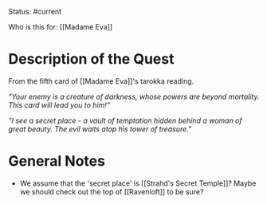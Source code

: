 Status: #current

Who is this for: [[Madame Eva]]
# Description of the Quest
 From the fifth card of [[Madame Eva]]'s tarokka reading. 

*"Your enemy is a creature of darkness, whose powers are beyond mortality. This card will lead you to him!"*

*"I see a secret place - a vault of temptation hidden behind a woman of great beauty. The evil waits atop his tower of treasure."*
# General Notes
* We assume that the 'secret place' is [[Strahd's Secret Temple]]? Maybe we should check out the top of [[Ravenloft]] to be sure?